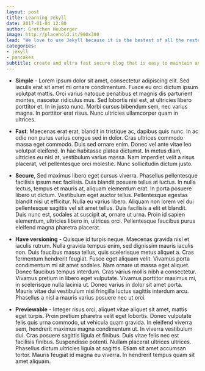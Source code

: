 ```yaml
---
layout: post
title: Learning Jekyll
date: 2017-01-04 12:00
author: Gretchen Heuberger
image: http://placehold.it/900x300
lead: "We love to use Jekyll because it is the bestest of all the restest.."
categories:
- jekyll
- pancakes
subtitle: create and ultra fast secure blog that is easy to maintain and easy to scale
---
```


- **Simple** - Lorem ipsum dolor sit amet, consectetur adipiscing elit. Sed iaculis erat sit amet mi ornare condimentum. Fusce eu orci dictum ipsum volutpat mattis. Orci varius natoque penatibus et magnis dis parturient montes, nascetur ridiculus mus. Sed lobortis nisl est, at ultricies libero porttitor et. In in justo nunc. Morbi cursus bibendum sem, nec varius magna. In porttitor erat risus. Nunc ultricies ullamcorper quam in ultrices.

- **Fast**: Maecenas erat erat, blandit in tristique ac, dapibus quis nunc. In ac odio non purus varius congue sed in dolor. Cras ultrices commodo massa eget commodo. Duis sed ornare enim. Donec vel ante vitae leo volutpat eleifend. In hac habitasse platea dictumst. In metus diam, ultricies eu nisl at, vestibulum varius massa. Nam imperdiet velit a risus placerat, vel pellentesque orci molestie. Nunc sollicitudin dictum justo.

- **Secure**, Sed maximus libero eget cursus viverra. Phasellus pellentesque facilisis ipsum nec facilisis. Duis blandit posuere tellus at luctus. In nulla lectus, tempus et mauris at, aliquam elementum erat. In porta posuere libero ut dictum. Vestibulum eget auctor tellus. Pellentesque egestas blandit nisi ut efficitur. Nulla eu varius libero. Aliquam non lorem vel dui pellentesque sagittis vel sit amet tellus. Duis facilisis a elit et blandit. Duis nunc est, sodales at suscipit at, ornare ut urna. Proin id sapien elementum, ultricies libero in, ultrices orci. Pellentesque faucibus purus eleifend magna pharetra placerat.

- **Have versioning** - Quisque id turpis neque. Maecenas gravida nisl et iaculis rutrum. Nulla gravida tempus enim, sed dignissim mauris iaculis non. Duis faucibus massa tellus, quis scelerisque metus aliquet a. Cras fermentum hendrerit feugiat. Fusce eget aliquam velit. Vivamus porta condimentum mi sit amet sodales. Nam ornare ut massa eget aliquet. Donec faucibus tempus interdum. Cras varius mollis nibh a consectetur. Vivamus pretium in libero eget vulputate. Vivamus porttitor maximus mi, in scelerisque nulla lacinia ut. Donec varius in dolor sit amet porta. Mauris vitae dui vestibulum nisi fringilla luctus sagittis interdum arcu. Phasellus a nisl a mauris varius posuere nec ut orci.

- **Previewable** - Integer risus orci, aliquet vitae aliquet sit amet, mattis eget turpis. Proin pretium pharetra velit eget lobortis. Donec vulputate felis quis urna commodo, ut vehicula quam gravida. In eleifend viverra sem, hendrerit maximus magna condimentum ut. In viverra vestibulum dui. Cras posuere sagittis ligula et finibus. Duis vitae felis nec est facilisis finibus. Suspendisse potenti. Nullam placerat ultrices ultrices. Phasellus dictum ultricies ligula at sagittis. Etiam sit amet accumsan tortor. Mauris feugiat id magna eu viverra. In hendrerit tempus quam sit amet aliquam.
